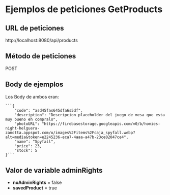 # Ejemplos de peticiones GetProducts

## URL de peticiones
http://localhost:8080/api/products

## Método de peticiones
POST

## Body de ejemplos
Los Body de ambos eran:   

    ```{
        "code": "asd45fas645dfa6s5df",
        "description": "Descripcion placeholder del juego de mesa que esta muy bueno eh compralo",
        "photoURL": "https://firebasestorage.googleapis.com/v0/b/homies-night-helguera-zanotta.appspot.com/o/images%2Fitems%2Fcaja_spyfall.webp?alt=media&token=e2245236-eca7-4aaa-a47b-23ce02047ce4",
        "name": "Spyfall",
        "price": 23,
        "stock": 5
    }```
     
## Valor de variable adminRights
 * **noAdminRights** = false
 * **savedProduct** = true


